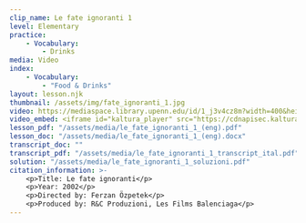 ```yaml
---
clip_name: Le fate ignoranti 1
level: Elementary
practice: 
    - Vocabulary: 
        - Drinks
media: Video
index: 
    - Vocabulary: 
        - "Food & Drinks"
layout: lesson.njk
thumbnail: /assets/img/fate_ignoranti_1.jpg
video: https://mediaspace.library.upenn.edu/id/1_j3v4cz8m?width=400&height=285&playerId=52628472
video_embed: <iframe id="kaltura_player" src="https://cdnapisec.kaltura.com/p/1147242/sp/114724200/embedIframeJs/uiconf_id/9757771/partner_id/1147242?iframeembed=true&playerId=kaltura_player&entry_id=1_j3v4cz8m&flashvars[streamerType]=auto&amp;flashvars[localizationCode]=en&amp;flashvars[sideBarContainer.plugin]=true&amp;flashvars[sideBarContainer.position]=left&amp;flashvars[sideBarContainer.clickToClose]=true&amp;flashvars[chapters.plugin]=true&amp;flashvars[chapters.layout]=vertical&amp;flashvars[chapters.thumbnailRotator]=false&amp;flashvars[streamSelector.plugin]=true&amp;flashvars[EmbedPlayer.SpinnerTarget]=videoHolder&amp;flashvars[dualScreen.plugin]=true&amp;flashvars[Kaltura.addCrossoriginToIframe]=true&amp;&wid=1_kw9swdty" width="400" height="285" allowfullscreen webkitallowfullscreen mozAllowFullScreen allow="autoplay *; fullscreen *; encrypted-media *" sandbox="allow-downloads allow-forms allow-same-origin allow-scripts allow-top-navigation allow-pointer-lock allow-popups allow-modals allow-orientation-lock allow-popups-to-escape-sandbox allow-presentation allow-top-navigation-by-user-activation" frameborder="0" title="Le fate ignoranti 1"></iframe>
lesson_pdf: "/assets/media/le_fate_ignoranti_1_(eng).pdf"
lesson_doc: "/assets/media/le_fate_ignoranti_1_(eng).docx"
transcript_doc: ""
transcript_pdf: "/assets/media/le_fate_ignoranti_1_transcript_ital.pdf"
solution: "/assets/media/le_fate_ignoranti_1_soluzioni.pdf"
citation_information: >- 
    <p>Title: Le fate ignoranti</p>
    <p>Year: 2002</p>
    <p>Directed by: Ferzan Özpetek</p>
    <p>Produced by: R&C Produzioni, Les Films Balenciaga</p>
---
```


